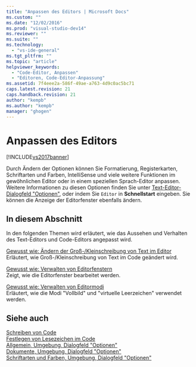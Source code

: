 ```yaml
---
title: "Anpassen des Editors | Microsoft Docs"
ms.custom: ""
ms.date: "12/02/2016"
ms.prod: "visual-studio-dev14"
ms.reviewer: ""
ms.suite: ""
ms.technology: 
  - "vs-ide-general"
ms.tgt_pltfrm: ""
ms.topic: "article"
helpviewer_keywords: 
  - "Code-Editor, Anpassen"
  - "Editoren, Code-Editor-Anpassung"
ms.assetid: 7f4eee2a-586f-49ae-a763-4d9c0ac5bc71
caps.latest.revision: 21
caps.handback.revision: 21
author: "kempb"
ms.author: "kempb"
manager: "ghogen"
---
```

# Anpassen des Editors
[!INCLUDE[vs2017banner](../code-quality/includes/vs2017banner.md)]

Durch Ändern der Optionen können Sie Formatierung, Registerkarten, Schriftarten und Farben, IntelliSense und viele weitere Funktionen im gewöhnlichen Editor oder in einem speziellen Sprach\-Editor anpassen.  Weitere Informationen zu diesen Optionen finden Sie unter [Text\-Editor\-Dialogfeld "Optionen"](../ide/reference/text-editor-options-dialog-box.md), oder indem Sie `Editor` in **Schnellstart** eingeben.  Sie können die Anzeige der Editorfenster ebenfalls ändern.  
  
## In diesem Abschnitt  
 In den folgenden Themen wird erläutert, wie das Aussehen und Verhalten des Text\-Editors und Code\-Editors angepasst wird.  
  
 [Gewusst wie: Ändern der Groß\-\/Kleinschreibung von Text im Editor](../ide/how-to-change-text-case-in-the-editor.md)  
 Erläutert, wie Groß\-\/Kleinschreibung von Text im Code geändert wird.  
  
 [Gewusst wie: Verwalten von Editorfenstern](../ide/how-to-manage-editor-windows.md)  
 Zeigt, wie die Editorfenster bearbeitet werden.  
  
 [Gewusst wie: Verwalten von Editormodi](../ide/how-to-manage-editor-modes.md)  
 Erläutert, wie die Modi "Vollbild" und "virtuelle Leerzeichen" verwendet werden.  
  
## Siehe auch  
 [Schreiben von Code](../ide/writing-code-in-the-code-and-text-editor.md)   
 [Festlegen von Lesezeichen im Code](../ide/setting-bookmarks-in-code.md)   
 [Allgemein, Umgebung, Dialogfeld "Optionen"](../ide/reference/general-environment-options-dialog-box.md)   
 [Dokumente, Umgebung, Dialogfeld "Optionen"](../ide/reference/documents-environment-options-dialog-box.md)   
 [Schriftarten und Farben, Umgebung, Dialogfeld "Optionen"](../ide/reference/fonts-and-colors-environment-options-dialog-box.md)